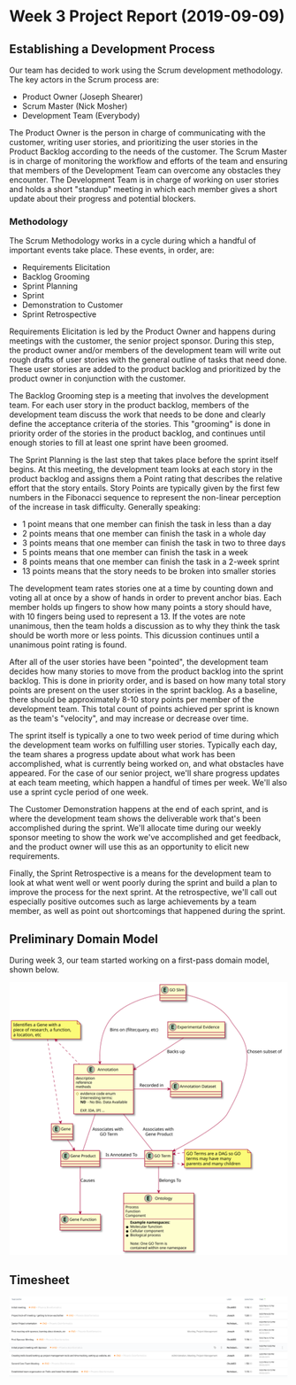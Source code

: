 # Week 3 Project Report (2019-09-09)

## Establishing a Development Process

Our team has decided to work using the Scrum development methodology. The
key actors in the Scrum process are:

* Product Owner (Joseph Shearer)
* Scrum Master (Nick Mosher)
* Development Team (Everybody)

The Product Owner is the person in charge of communicating with the customer,
writing user stories, and prioritizing the user stories in the Product Backlog
according to the needs of the customer. The Scrum Master is in charge of
monitoring the workflow and efforts of the team and ensuring that members of
the Development Team can overcome any obstacles they encounter. The
Development Team is in charge of working on user stories and holds a short
"standup" meeting in which each member gives a short update about their
progress and potential blockers.

### Methodology

The Scrum Methodology works in a cycle during which a handful of important
events take place. These events, in order, are:

* Requirements Elicitation
* Backlog Grooming
* Sprint Planning
* Sprint
* Demonstration to Customer
* Sprint Retrospective

Requirements Elicitation is led by the Product Owner and happens during
meetings with the customer, the senior project sponsor. During this step,
the product owner and/or members of the development team will write out
rough drafts of user stories with the general outline of tasks that need
done. These user stories are added to the product backlog and prioritized
by the product owner in conjunction with the customer.

The Backlog Grooming step is a meeting that involves the development team.
For each user story in the product backlog, members of the development team
discuss the work that needs to be done and clearly define the acceptance
criteria of the stories. This "grooming" is done in priority order of the
stories in the product backlog, and continues until enough stories to fill
at least one sprint have been groomed.

The Sprint Planning is the last step that takes place before the sprint itself
begins. At this meeting, the development team looks at each story in the
product backlog and assigns them a Point rating that describes the relative
effort that the story entails. Story Points are typically given by the first
few numbers in the Fibonacci sequence to represent the non-linear perception
of the increase in task difficulty. Generally speaking:

* 1 point means that one member can finish the task in less than a day
* 2 points means that one member can finish the task in a whole day
* 3 points means that one member can finish the task in two to three days
* 5 points means that one member can finish the task in a week
* 8 points means that one member can finish the task in a 2-week sprint
* 13 points means that the story needs to be broken into smaller stories

The development team rates stories one at a time by counting down and voting
all at once by a show of hands in order to prevent anchor bias. Each member
holds up fingers to show how many points a story should have, with 10 fingers
being used to represent a 13. If the votes are note unanimous, then the team
holds a discussion as to why they think the task should be worth more or less
points. This dicussion continues until a unanimous point rating is found.

After all of the user stories have been "pointed", the development team
decides how many stories to move from the product backlog into the sprint
backlog. This is done in priority order, and is based on how many total
story points are present on the user stories in the sprint backlog. As a
baseline, there should be approximately 8-10 story points per member of the
development team. This total count of points achieved per sprint is known as
the team's "velocity", and may increase or decrease over time.

The sprint itself is typically a one to two week period of time during which
the development team works on fulfilling user stories. Typically each day,
the team shares a progress update about what work has been accomplished,
what is currently being worked on, and what obstacles have appeared. For the
case of our senior project, we'll share progress updates at each team meeting,
which happen a handful of times per week. We'll also use a sprint cycle period
of one week.

The Customer Demonstration happens at the end of each sprint, and is where
the development team shows the deliverable work that's been accomplished
during the sprint. We'll allocate time during our weekly sponsor meeting to
show the work we've accomplished and get feedback, and the product owner
will use this as an opportunity to elicit new requirements.

Finally, the Sprint Retrospective is a means for the development team to
look at what went well or went poorly during the sprint and build a plan to
improve the process for the next sprint. At the retrospective, we'll call out
especially positive outcomes such as large achievements by a team member, as
well as point out shortcomings that happened during the sprint.

## Preliminary Domain Model

During week 3, our team started working on a first-pass domain model, shown below.

![domain model](./assets/domain_model.svg)

## Timesheet

![timesheet-week3](./assets/timesheet-2019-09-05.png)
